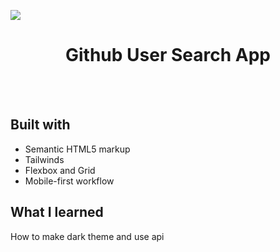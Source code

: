 <img src="/home/matesic/frontend_mentor/github_user_search/images/dark_theme.png" ></img>


<h1 align="center">Github User Search App</h1>

<br>
<br>


## Built with 

- Semantic HTML5 markup
- Tailwinds
- Flexbox and Grid
- Mobile-first workflow

## What I learned

How to make dark theme and use api 


